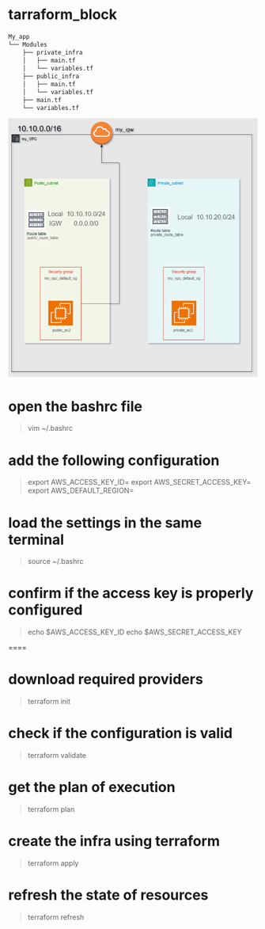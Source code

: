 # tarraform_block

```script
My_app
└── Modules
    ├── private_infra
    │   ├── main.tf
    │   └── variables.tf
    ├── public_infra
    │   ├── main.tf
    │   └── variables.tf
    ├── main.tf
    └── variables.tf

```

![Image](https://raw.githubusercontent.com/rishabdesai/tarraform_block/main/modules/img.png  "Terraform module diagram")


# open the bashrc file
> vim ~/.bashrc

# add the following configuration
> export AWS_ACCESS_KEY_ID=
> export AWS_SECRET_ACCESS_KEY=
> export AWS_DEFAULT_REGION=


# load the settings in the same terminal
> source ~/.bashrc

# confirm if the access key is properly configured
> echo $AWS_ACCESS_KEY_ID
> echo $AWS_SECRET_ACCESS_KEY

====


# download required providers
> terraform init

# check if the configuration is valid
> terraform validate

# get the plan of execution
> terraform plan

# create the infra using terraform
> terraform apply

# refresh the state of resources
> terraform refresh
